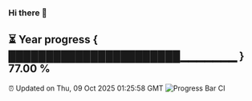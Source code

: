 ### Hi there 👋
⏳ Year progress { ███████████████████████▁▁▁▁▁▁▁ } 77.00 %
---
⏰ Updated on Thu, 09 Oct 2025 01:25:58 GMT
![Progress Bar CI](https://github.com/liununu/liununu/workflows/Progress%20Bar%20CI/badge.svg)
